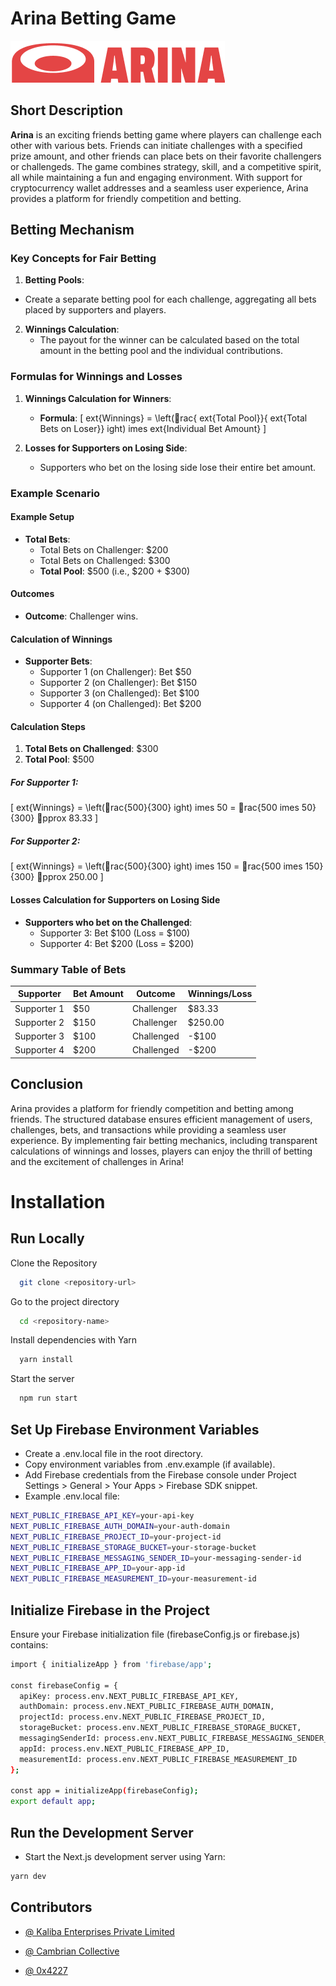 
# Arina Betting Game

![Logo](/public/arina-logo.png)


## Short Description

**Arina** is an exciting friends betting game where players can challenge each other with various bets. Friends can initiate challenges with a specified prize amount, and other friends can place bets on their favorite challengers or challengeds. The game combines strategy, skill, and a competitive spirit, all while maintaining a fun and engaging environment. With support for cryptocurrency wallet addresses and a seamless user experience, Arina provides a platform for friendly competition and betting.


## Betting Mechanism

### Key Concepts for Fair Betting

  1. **Betting Pools**:

   - Create a separate betting pool for each challenge, aggregating all bets placed by supporters and players.

2. **Winnings Calculation**:
   - The payout for the winner can be calculated based on the total amount in the betting pool and the individual contributions.

### Formulas for Winnings and Losses

1. **Winnings Calculation for Winners**:

   - **Formula**:
     \[
     ext{Winnings} = \left(rac{ ext{Total Pool}}{ ext{Total Bets on Loser}}
     ight) imes ext{Individual Bet Amount}
     \]

2. **Losses for Supporters on Losing Side**:
   - Supporters who bet on the losing side lose their entire bet amount.

### Example Scenario

#### Example Setup

- **Total Bets**:
  - Total Bets on Challenger: \$200
  - Total Bets on Challenged: \$300
  - **Total Pool**: $500 (i.e., $200 + \$300)

#### Outcomes

- **Outcome**: Challenger wins.

#### Calculation of Winnings

- **Supporter Bets**:
  - Supporter 1 (on Challenger): Bet \$50
  - Supporter 2 (on Challenger): Bet \$150
  - Supporter 3 (on Challenged): Bet \$100
  - Supporter 4 (on Challenged): Bet \$200

#### Calculation Steps

1. **Total Bets on Challenged**: \$300
2. **Total Pool**: \$500

##### For Supporter 1:

\[
ext{Winnings} = \left(rac{500}{300}
ight) imes 50 = rac{500 imes 50}{300} pprox 83.33
\]

##### For Supporter 2:

\[
ext{Winnings} = \left(rac{500}{300}
ight) imes 150 = rac{500 imes 150}{300} pprox 250.00
\]

#### Losses Calculation for Supporters on Losing Side

- **Supporters who bet on the Challenged**:
  - Supporter 3: Bet $100 (Loss = $100)
  - Supporter 4: Bet $200 (Loss = $200)

### Summary Table of Bets

| Supporter   | Bet Amount | Outcome    | Winnings/Loss |
| ----------- | ---------- | ---------- | ------------- |
| Supporter 1 | \$50       | Challenger | \$83.33       |
| Supporter 2 | \$150      | Challenger | \$250.00      |
| Supporter 3 | \$100      | Challenged | -\$100        |
| Supporter 4 | \$200      | Challenged | -\$200        |

## Conclusion

Arina provides a platform for friendly competition and betting among friends. The structured database ensures efficient management of users, challenges, bets, and transactions while providing a seamless user experience. By implementing fair betting mechanics, including transparent calculations of winnings and losses, players can enjoy the thrill of betting and the excitement of challenges in Arina!

# Installation 
## Run Locally

Clone the Repository

```bash
  git clone <repository-url>
```

Go to the project directory

```bash
  cd <repository-name>
```

Install dependencies with Yarn

```bash
  yarn install
```

Start the server

```bash
  npm run start
```
## Set Up Firebase Environment Variables

- Create a .env.local file in the root directory.
- Copy environment variables from .env.example (if available).
- Add Firebase credentials from the Firebase console under Project Settings > General > Your Apps > Firebase SDK snippet.
- Example .env.local file:

```bash
NEXT_PUBLIC_FIREBASE_API_KEY=your-api-key
NEXT_PUBLIC_FIREBASE_AUTH_DOMAIN=your-auth-domain
NEXT_PUBLIC_FIREBASE_PROJECT_ID=your-project-id
NEXT_PUBLIC_FIREBASE_STORAGE_BUCKET=your-storage-bucket
NEXT_PUBLIC_FIREBASE_MESSAGING_SENDER_ID=your-messaging-sender-id
NEXT_PUBLIC_FIREBASE_APP_ID=your-app-id
NEXT_PUBLIC_FIREBASE_MEASUREMENT_ID=your-measurement-id
```

## Initialize Firebase in the Project
Ensure your Firebase initialization file (firebaseConfig.js or firebase.js) contains:

```bash
import { initializeApp } from 'firebase/app';

const firebaseConfig = {
  apiKey: process.env.NEXT_PUBLIC_FIREBASE_API_KEY,
  authDomain: process.env.NEXT_PUBLIC_FIREBASE_AUTH_DOMAIN,
  projectId: process.env.NEXT_PUBLIC_FIREBASE_PROJECT_ID,
  storageBucket: process.env.NEXT_PUBLIC_FIREBASE_STORAGE_BUCKET,
  messagingSenderId: process.env.NEXT_PUBLIC_FIREBASE_MESSAGING_SENDER_ID,
  appId: process.env.NEXT_PUBLIC_FIREBASE_APP_ID,
  measurementId: process.env.NEXT_PUBLIC_FIREBASE_MEASUREMENT_ID
};

const app = initializeApp(firebaseConfig);
export default app;

```
## Run the Development Server
- Start the Next.js development server using Yarn:

```bash
yarn dev
```



## Contributors

- [@ Kaliba Enterprises Private Limited ](https://kalibaenterprises.com)

- [@ Cambrian Collective ](https://cambriancollective.xyz/)

- [@ 0x4227 ](https://0x4227.xyz/)